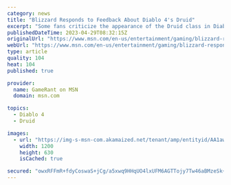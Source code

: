 ```yaml
---
category: news
title: "Blizzard Responds to Feedback About Diablo 4's Druid"
excerpt: "Some fans criticize the appearance of the Druid class in Diablo 4, prompting a response from the game's developers."
publishedDateTime: 2023-04-29T08:32:15Z
originalUrl: "https://www.msn.com/en-us/entertainment/gaming/blizzard-responds-to-feedback-about-diablo-4-s-druid/ar-AA1awwfw"
webUrl: "https://www.msn.com/en-us/entertainment/gaming/blizzard-responds-to-feedback-about-diablo-4-s-druid/ar-AA1awwfw"
type: article
quality: 104
heat: 104
published: true

provider:
  name: GameRant on MSN
  domain: msn.com

topics:
  - Diablo 4
  - Druid

images:
  - url: "https://img-s-msn-com.akamaized.net/tenant/amp/entityid/AA1awGFj.img?h=630&w=1200&m=6&q=60&o=t&l=f&f=jpg"
    width: 1200
    height: 630
    isCached: true

secured: "owxRFFmR+fdyCoswaS+jCg/a5xwq9HHqUO4lxUFM6AGTTojy7Tw46aBMzeSk+3rnK4CaB1EnVEYXrwMSVWxi5bZhD/QbjaPZBsJt0rw/+7igKmhWcTUHpsfkNPP+XuSfGl4w9ozmxt8yJMQhMaliQnaLqKplAvSIjx9vw+LN9KFHjuqK/vCWQN1QLsFTa2UvPM3MpcWX1QjHagFfpreJRA6z6aEr38lXDvToAV672lhJcoLGud96dXK86ix1PY5fS82JzZf8RCKey0sLzlNHKc12+2XawtobaslxfSEO9OL7dBnz4iOUzxUWAus6cYAnufv8UIM4xVz+fJyHeaDi9iJtin2NoSemu3mWXZA7Ei8=;E9BZ3gS153tgGod95S71ag=="
---
```


